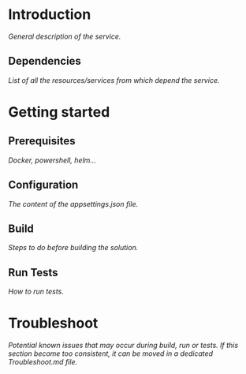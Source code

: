 # Introduction

_General description of the service._

## Dependencies 

_List of all the resources/services from which depend the service._

# Getting started

## Prerequisites

_Docker, powershell, helm..._

## Configuration

_The content of the appsettings.json file._

## Build

_Steps to do before building the solution._

## Run Tests

_How to run tests._

# Troubleshoot

_Potential known issues that may occur during build, run or tests. If this section become too consistent, it can be moved in a dedicated Troubleshoot.md file._